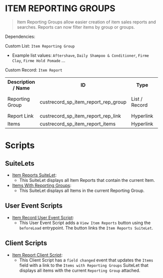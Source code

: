 # ITEM REPORTING GROUPS

> Item Reporting Groups allow easier creation of item sales reports and searches. Reports can now filter items by group or groups.

Dependencies:

Custom List: `Item Reporting Group`

- Example list values: `Aftershave`, `Daily Shampoo & Conditioner`, `Firme Clay`, `Firme Hold Pomade` ...

Custom Record: `Item Report`

<table>
  <tr>
    <th>Description / Name</th>
    <th>ID</th>
    <th>Type</th>
    <th>List / Record</th>
  </tr>
  <tr>
    <td>Reporting Group</td>
    <td>custrecord_sp_item_report_rep_group</td>
    <td>List / Record</td>
    <td>Item Reporting Group</td>
  </tr>
  <tr>
    <td>Report Link</td>
    <td>custrecord_sp_item_report_rep_link</td>
    <td>Hyperlink</td>
    <td></td>
  </tr>
  <tr>
    <td>Items</td>
    <td>custrecord_sp_item_report_items</td>
    <td>Hyperlink</td>
    <td></td>
  </tr>
</table>

# Scripts

## SuiteLets

- [Item Reports SuiteLet](../src/Suitelets/item_reports.ts):
  - This SuiteLet displays all Item Reports that contain the current Item.
- [Items With Reporting Groups](../src/SuiteLets/items_with_reporting_groups.ts):
  - This SuiteLet displays all Items in the current Reporting Group.

## User Event Scripts

- [Item Record User Event Script](../src/UserEventScripts/item_record_ue.ts):
  - This User Event Script adds a `View Item Reports` button using the `beforeLoad` entrypoint. The button links the `Item Reports SuiteLet`.

## Client Scripts

- [Item Report Client Script](../src/ClientScripts/item_report_record_client.ts):
  - This Client Script has a `field changed` event that updates the `Items` field with a link to the `Items with Reporting Groups` SuiteLet that displays all items with the current `Reporting Group` attached.
